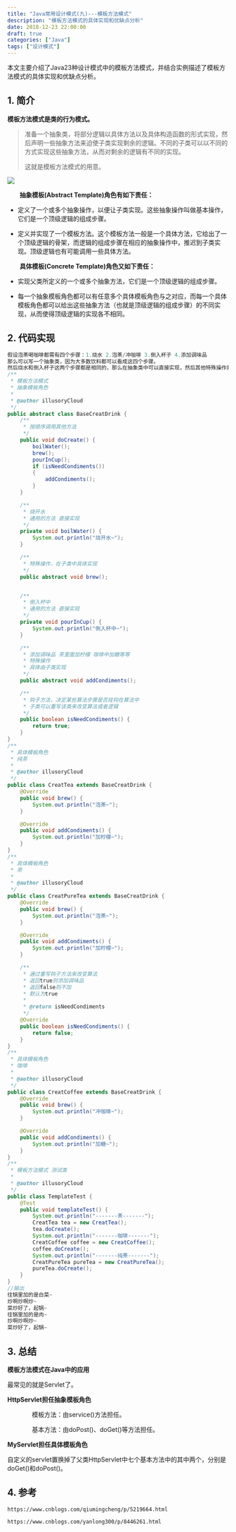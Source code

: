 ```yaml
---
title: "Java常用设计模式(九)---模板方法模式"
description: "模板方法模式的具体实现和优缺点分析"
date: 2018-12-23 22:00:00
draft: true
categories: ["Java"]
tags: ["设计模式"]
---
```


本文主要介绍了Java23种设计模式中的模板方法模式，并结合实例描述了模板方法模式的具体实现和优缺点分析。

<!--more-->



## 1. 简介

**模板方法模式是类的行为模式。**

>  准备一个抽象类，将部分逻辑以具体方法以及具体构造函数的形式实现，然后声明一些抽象方法来迫使子类实现剩余的逻辑。不同的子类可以以不同的方式实现这些抽象方法，从而对剩余的逻辑有不同的实现。
>
>  这就是模板方法模式的用意。

![](https://github.com/barrypt/blog/raw/master/images/java/designpattern/template.png)

　　**抽象模板(Abstract Template)角色有如下责任：**

* 定义了一个或多个抽象操作，以便让子类实现。这些抽象操作叫做基本操作，它们是一个顶级逻辑的组成步骤。

* 定义并实现了一个模板方法。这个模板方法一般是一个具体方法，它给出了一个顶级逻辑的骨架，而逻辑的组成步骤在相应的抽象操作中，推迟到子类实现。顶级逻辑也有可能调用一些具体方法。

　　**具体模板(Concrete Template)角色又如下责任：**

* 实现父类所定义的一个或多个抽象方法，它们是一个顶级逻辑的组成步骤。

* 每一个抽象模板角色都可以有任意多个具体模板角色与之对应，而每一个具体模板角色都可以给出这些抽象方法（也就是顶级逻辑的组成步骤）的不同实现，从而使得顶级逻辑的实现各不相同。

## 2. 代码实现

```java
假设泡茶喝咖啡都需有四个步骤：1.烧水 2.泡茶/冲咖啡 3.倒入杯子 4.添加调味品
那么可以写一个抽象类，因为大多数饮料都可以看成这四个步骤。
然后烧水和倒入杯子这两个步骤都是相同的，那么在抽象类中可以直接实现，然后其他特殊操作则由子类具体实现。
/**
 * 模板方法模式
 * 抽象模板角色
 *
 * @author illusoryCloud
 */
public abstract class BaseCreatDrink {
    /**
     * 按顺序调用其他方法
     */
    public void doCreate() {
        boilWater();
        brew();
        pourInCup();
        if (isNeedCondiments())
        {
            addCondiments();
        }
    }

    /**
     * 烧开水
     * 通用的方法 直接实现
     */
    private void boilWater() {
        System.out.println("烧开水~");
    }

    /**
     * 特殊操作，在子类中具体实现
     */
    public abstract void brew();


    /**
     * 倒入杯中
     * 通用的方法 直接实现
     */
    private void pourInCup() {
        System.out.println("倒入杯中~");
    }

    /**
     * 添加调味品 茶里面加柠檬 咖啡中加糖等等
     * 特殊操作
     * 具体由子类实现
     */
    public abstract void addCondiments();

    /**
     * 钩子方法，决定某些算法步骤是否挂钩在算法中
     * 子类可以重写该类来改变算法或者逻辑
     */
    public boolean isNeedCondiments() {
        return true;
    }
}
/**
 * 具体模板角色
 * 纯茶
 *
 * @author illusoryCloud
 */
public class CreatTea extends BaseCreatDrink {
    @Override
    public void brew() {
        System.out.println("泡茶~");
    }

    @Override
    public void addCondiments() {
        System.out.println("加柠檬~");
    }
}
/**
 * 具体模板角色
 * 茶
 *
 * @author illusoryCloud
 */
public class CreatPureTea extends BaseCreatDrink {
    @Override
    public void brew() {
        System.out.println("泡茶~");
    }

    @Override
    public void addCondiments() {
        System.out.println("加柠檬~");
    }

    /**
     * 通过重写钩子方法来改变算法
     * 返回true则添加调味品
     * 返回false则不加
     * 默认为true
     *
     * @return isNeedCondiments
     */
    @Override
    public boolean isNeedCondiments() {
        return false;
    }
}
/**
 * 具体模板角色
 * 咖啡
 *
 * @author illusoryCloud
 */
public class CreatCoffee extends BaseCreatDrink {
    @Override
    public void brew() {
        System.out.println("冲咖啡~");
    }

    @Override
    public void addCondiments() {
        System.out.println("加糖~");
    }
}
/**
 * 模板方法模式 测试类
 *
 * @author illusoryCloud
 */
public class TemplateTest {
    @Test
    public void templateTest() {
        System.out.println("-------茶-------");
        CreatTea tea = new CreatTea();
        tea.doCreate();
        System.out.println("-------咖啡-------");
        CreatCoffee coffee = new CreatCoffee();
        coffee.doCreate();
        System.out.println("-------纯茶-------");
        CreatPureTea pureTea = new CreatPureTea();
        pureTea.doCreate();
    }
}
//输出
往锅里加的是白菜~
炒啊炒啊炒~
菜炒好了，起锅~
往锅里加的是肉~
炒啊炒啊炒~
菜炒好了，起锅~
```

## 3. 总结

**模板方法模式在Java中的应用**

最常见的就是Servlet了。

**HttpServlet担任抽象模板角色**

　　　　模板方法：由service()方法担任。

　　　　基本方法：由doPost()、doGet()等方法担任。

**MyServlet担任具体模板角色**

自定义的servlet置换掉了父类HttpServlet中七个基本方法中的其中两个，分别是doGet()和doPost()。

## 4. 参考

`https://www.cnblogs.com/qiumingcheng/p/5219664.html`

`https://www.cnblogs.com/yanlong300/p/8446261.html`